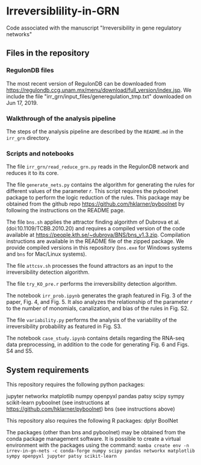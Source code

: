 # Irreversiblility-in-GRN
Code associated with the manuscript "Irreversibility in gene regulatory networks"

## Files in the repository
### RegulonDB files
The most recent version of RegulonDB can be downloaded from https://regulondb.ccg.unam.mx/menu/download/full_version/index.jsp. We include the file "irr_grn/input_files/generegulation_tmp.txt" downloaded on Jun 17, 2019.

### Walkthrough of the analysis pipeline
The steps of the analysis pipeline are described by the `README.md` in the `irr_grn` directory.

### Scripts and notebooks
The file `irr_grn/read_reduce_grn.py` reads in the RegulonDB network and reduces it to its core.

The file `generate_nets.py` contains the algorithm for generating the rules for different values of the parameter $r$. This script requires the pyboolnet package to perform the logic reduction of the rules. This package may be obtained from the  github repo https://github.com/hklarner/pyboolnet by following the instructions on the README page.

The file `bns.sh` applies the attractor finding algorithm of Dubrova et al. (doi:10.1109/TCBB.2010.20) and requires a compiled version of the code available at https://people.kth.se/~dubrova/BNS/bns_v1.3.zip. Compilation instructions are available in the README file of the zipped package. We provide compiled versions in this repository (`bns.exe` for Windows systems and `bns` for Mac/Linux systems).

The file `attcsv.sh` processes the found attractors as an input to the irreversibility detection algorithm.

The file `try_KO_pre.r` performs the irreversibility detection algorithm.

The notebook `irr_prob.ipynb` generates the graph featured in Fig. 3 of the paper, Fig. 4, and Fig. 5. It also analyzes the relationship of the parameter $r$ to the number of monomials, canalization, and bias of the rules in Fig. S2. 

The file `variability.py` performs the analysis of the variability of the irreversibility probability as featured in Fig. S3. 

The notebook `case_study.ipynb` contains details regarding the RNA-seq data preprocessing, in addition to the code for generating Fig. 6 and Figs. S4 and S5.

## System requirements

This repository requires the following python packages:

jupyter
networkx
matplotlib
numpy
openpyxl
pandas
patsy
scipy
sympy
scikit-learn
pyboolnet (see instructions at https://github.com/hklarner/pyboolnet)
bns (see instructions above)

This repository also requires the following R packages:
dplyr
BoolNet

The packages (other than bns and pyboolnet) may be obtained from the conda package management software. It is possible to create a virtual environment with the packages using the command:
`mamba create env -n irrev-in-gn-nets -c conda-forge numpy scipy pandas networkx matplotlib sympy openpyxl jupyter patsy scikit-learn`
